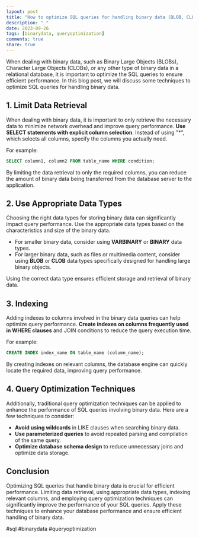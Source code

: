 ```yaml
---
layout: post
title: "How to optimize SQL queries for handling binary data (BLOB, CLOB, etc.)"
description: " "
date: 2023-09-26
tags: [binarydata, queryoptimization]
comments: true
share: true
---
```


When dealing with binary data, such as Binary Large Objects (BLOBs), Character Large Objects (CLOBs), or any other type of binary data in a relational database, it is important to optimize the SQL queries to ensure efficient performance. In this blog post, we will discuss some techniques to optimize SQL queries for handling binary data.

## 1. Limit Data Retrieval

When dealing with binary data, it is important to only retrieve the necessary data to minimize network overhead and improve query performance. **Use SELECT statements with explicit column selection**. Instead of using "*", which selects all columns, specify the columns you actually need.

For example:

```sql
SELECT column1, column2 FROM table_name WHERE condition;
```

By limiting the data retrieval to only the required columns, you can reduce the amount of binary data being transferred from the database server to the application.

## 2. Use Appropriate Data Types

Choosing the right data types for storing binary data can significantly impact query performance. Use the appropriate data types based on the characteristics and size of the binary data.

- For smaller binary data, consider using **VARBINARY** or **BINARY** data types.
- For larger binary data, such as files or multimedia content, consider using **BLOB** or **CLOB** data types specifically designed for handling large binary objects.

Using the correct data type ensures efficient storage and retrieval of binary data.

## 3. Indexing

Adding indexes to columns involved in the binary data queries can help optimize query performance. **Create indexes on columns frequently used in WHERE clauses** and JOIN conditions to reduce the query execution time.

For example:

```sql
CREATE INDEX index_name ON table_name (column_name);
```

By creating indexes on relevant columns, the database engine can quickly locate the required data, improving query performance.

## 4. Query Optimization Techniques

Additionally, traditional query optimization techniques can be applied to enhance the performance of SQL queries involving binary data. Here are a few techniques to consider:

- **Avoid using wildcards** in LIKE clauses when searching binary data.
- **Use parameterized queries** to avoid repeated parsing and compilation of the same query.
- **Optimize database schema design** to reduce unnecessary joins and optimize data storage.

## Conclusion

Optimizing SQL queries that handle binary data is crucial for efficient performance. Limiting data retrieval, using appropriate data types, indexing relevant columns, and employing query optimization techniques can significantly improve the performance of your SQL queries. Apply these techniques to enhance your database performance and ensure efficient handling of binary data.

#sql #binarydata #queryoptimization
